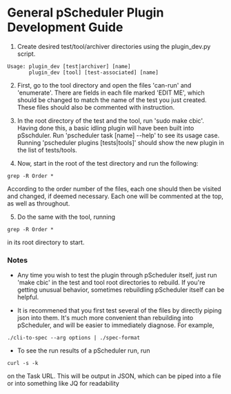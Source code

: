 # General pScheduler Plugin Development Guide ###

1. Create desired test/tool/archiver directories using the plugin_dev.py
script.

```
Usage: plugin_dev [test|archiver] [name]                                       
       plugin_dev [tool] [test-associated] [name]
```

2. First, go to the tool directory and open the files 'can-run' and
'enumerate'. There are fields in each file marked 'EDIT ME', which should
be changed to match the name of the test you just created. These files
should also be commented with instruction.

3. In the root directory of the test and the tool, run 'sudo make cbic'.
Having done this, a basic idling plugin will have been built into pSschduler.
Run 'pscheduler task [name] --help' to see its usage case. Running 
'pscheduler plugins [tests|tools]' should show the new plugin in the list
of tests/tools.

4. Now, start in the root of the test directory and run the following:
```
grep -R Order *
```
According to the order number of the files, each one should then be
visited and changed, if deemed necessary. Each one will be commented
at the top, as well as throughout.

5. Do the same with the tool, running 
```
grep -R Order *
```
in its root directory to start.

### Notes

- Any time you wish to test the plugin through pScheduler itself, just
run 'make cbic' in the test and tool root directories to rebuild. If you're
getting unusual behavior, sometimes rebuildling pScheduler itself can be
helpful.

- It is recommened that you first test several of the files by directly
piping json into them. It's much more convenient than rebuilding into
pScheduler, and will be easier to immediately diagnose.
For example, 
```
./cli-to-spec --arg options | ./spec-format
```

- To see the run results of a pScheduler run, run
```
curl -s -k
```
on the Task URL. This will be output in JSON, which can be piped into
a file or into something like JQ for readability
